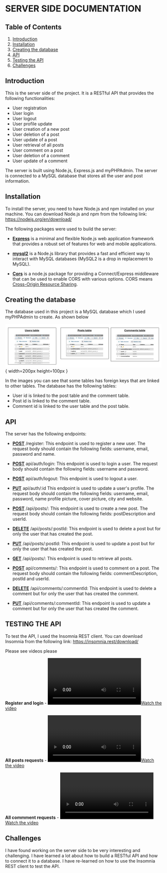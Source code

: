 # SERVER SIDE DOCUMENTATION

## Table of Contents

1. [Introduction](#introduction)
2. [Installation](#installation)
3. [Creating the database](#creating-the-database)
4. [API](#api)
5. [Testing the API](#testing-the-api)
6. [Challenges](#challenges)

## Introduction

This is the server side of the project. It is a RESTful API that provides the following functionalities:

- User registration
- User login
- User logout
- User profile update
- User creation of a new post
- User deletion of a post
- User update of a post
- User retrieval of all posts
- User comment on a post
- User deletion of a comment
- User update of a comment

The server is built using Node.js, Express.js and myPHPAdmin. The server is connected to a MySQL database that stores all the user and post information.

## Installation

To install the server, you need to have Node.js and npm installed on your machine. You can download Node.js and npm from the following link: https://nodejs.org/en/download/

The following packages were used to build the server:

- **<ins>Express</ins>** is a minimal and flexible Node.js web application framework that provides a robust set of features for web and mobile applications.

- **<ins>mysql2</ins>** is a Node.js library that provides a fast and efficient way to interact with MySQL databases (MySQL2 is a drop in replacement to MySQL).

- **<ins>Cors</ins>** is a node.js package for providing a Connect/Express middleware that can be used to enable CORS with various options. CORS means <ins> Cross-Origin Resource Sharing</ins>.

## Creating the database

The database used in this project is a MySQL database which I used myPHPAdmin to create. As shown below

![Database Tables](./MyPHPadminTables.png){ width=200px height=100px }

In the images you can see that some tables has foreign keys that are linked to other tables. The database has the following tables:

- User id is linked to the post table and the comment table.
- Post id is linked to the comment table.
- Comment id is linked to the user table and the post table.

## API

The server has the following endpoints:

- **<ins>POST</ins>** /register: This endpoint is used to register a new user. The request body should contain the following fields: username, email, password and name.

- **<ins>POST</ins>** api/auth/login: This endpoint is used to login a user. The request body should contain the following fields: username and password.

- **<ins>POST</ins>** api/auth/logout: This endpoint is used to logout a user.

- **<ins>PUT</ins>** api/auth/:id This endpoint is used to update a user's profile. The request body should contain the following fields: username, email, password, name profile picture, cover picture, city and website.

- **<ins>POST</ins>** /api/posts/: This endpoint is used to create a new post. The request body should contain the following fields: postDescription and userId.

- **<ins>DELETE</ins>** /api/posts/:postId: This endpoint is used to delete a post but for only the user that has created the post.

- **<ins>PUT</ins>** /api/posts/:postId: This endpoint is used to update a post but for only the user that has created the post.

- **<ins>GET</ins>** /api/posts/: This endpoint is used to retrieve all posts.

- **<ins>POST</ins>** api/comments/: This endpoint is used to comment on a post. The request body should contain the following fields: commentDescription, postId and userId.

- **<ins>DELETE</ins>** /api/comments/:commentId: This endpoint is used to delete a comment but for only the user that has created the comment.

- **<ins>PUT</ins>** /api/comments/:commentId: This endpoint is used to update a comment but for only the user that has created the comment.

## TESTING THE API

To test the API, I used the Insomnia REST client. You can download Insomnia from the following link: https://insomnia.rest/download/

Please see videos please

**Register and login** - [![Watch the video](./Register&Login.mp4)](./register_login.mp4)

**All posts requests** - [![Watch the video](./allPostRequests.mp4)](./allPostRequests.mp4)

**All commment requests** - [![Watch the video](./allCommentRequests.mp4)](./allCommentRequests.mp4)

## Challenges

I have found working on the server side to be very interesting and challenging. I have learned a lot about how to build a RESTful API and how to connect it to a database. I have re-learned on how to use the Insomnia REST client to test the API.
